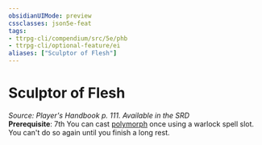 ```yaml
---
obsidianUIMode: preview
cssclasses: json5e-feat
tags:
- ttrpg-cli/compendium/src/5e/phb
- ttrpg-cli/optional-feature/ei
aliases: ["Sculptor of Flesh"]
---
```

# Sculptor of Flesh
*Source: Player's Handbook p. 111. Available in the <span title='Systems Reference Document (5.1)'>SRD</span>*  
**Prerequisite**: 7th
You can cast [polymorph](3-Mechanics/CLI/spells/polymorph.md) once using a warlock spell slot. You can't do so again until you finish a long rest.